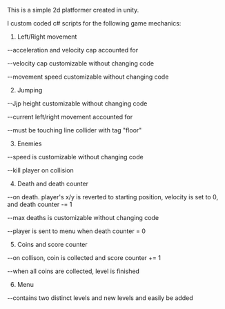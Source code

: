 This is a simple 2d platformer created in unity.

I custom coded c# scripts for the following game mechanics:

1. Left/Right movement

--acceleration and velocity cap accounted for

--velocity cap customizable without changing code

--movement speed customizable without changing code

2. Jumping

--Jjp height customizable without changing code

--current left/right movement accounted for

--must be touching line collider with tag "floor"

3. Enemies

--speed is customizable without changing code

--kill player on collision

4. Death and death counter

--on death. player's x/y is reverted to starting position, velocity is set to 0, and death counter -= 1

--max deaths is customizable without changing code

--player is sent to menu when death counter = 0

5. Coins and score counter

--on collison, coin is collected and score counter += 1

--when all coins are collected, level is finished

6. Menu

--contains two distinct levels and new levels and easily be added
